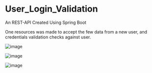 # User_Login_Validation
An REST-API Created Using Spring Boot

One resources was made to accept the few data from a new user, and credentials validation checks against user.

![image](https://user-images.githubusercontent.com/61196311/217523467-9ef8906c-9313-47d6-a569-6db43aae05ec.png)

![image](https://user-images.githubusercontent.com/61196311/217523517-8084f7ad-0f37-4791-940d-26b3e278aaf1.png)

![image](https://user-images.githubusercontent.com/61196311/217523279-16d6c677-297b-4cfb-a892-6e11ed2ec96b.png)
